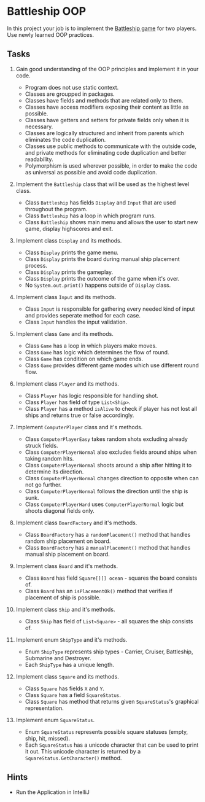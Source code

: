 # Battleship OOP


In this project your job is to implement the
[Battleship game](https://en.wikipedia.org/wiki/Battleship_%28game%29) for two players. Use newly learned OOP practices.


## Tasks

1. Gain good understanding of the OOP principles and implement it in your code.
    - Program does not use static context.
    - Classes are groupped in packages.
    - Classes have fields and methods that are related only to them.
    - Classes have access modifiers exposing their content as little as possible.
    - Classes have getters and setters for private fields only when it is necessary.
    - Classes are logically structured and inherit from parents which eliminates the code duplication.
    - Classes use public methods to communicate with the outside code, and private methods for eliminating code duplication and better readability.
    - Polymorphism is used wherever possible, in order to make the code as universal as possible and avoid code duplication.

2. Implement the `Battleship` class that will be used as the highest level class.
    - Class `Battleship` has fields `Display` and `Input` that are used throughout the program.
    - Class `Battleship` has a loop in which program runs.
    - Class `Battleship` shows main menu and allows the user to start new game, display highscores and exit.

3. Implement class `Display` and its methods.
    - Class `Display` prints the game menu.
    - Class `Display` prints the board during manual ship placement process.
    - Class `Display` prints the gameplay.
    - Class `Display` prints the outcome of the game when it's over.
    - No `System.out.print()` happens outside of `Display` class.

4. Implement class `Input` and its methods.
    - Class `Input` is responsible for gathering every needed kind of input and provides seperate method for each case.
    - Class `Input` handles the input validation.

5. Implement class `Game` and its methods.
    - Class `Game` has a loop in which players make moves.
    - Class `Game` has logic which determines the flow of round.
    - Class `Game` has condition on which game ends.
    - Class `Game` provides different game modes which use different round flow.

6. Implement class `Player` and its methods.
    - Class `Player` has logic responsible for handling shot.
    - Class `Player` has field of type `List<Ship>`.
    - Class `Player` has a method `isAlive` to check if player has not lost all ships and returns true or false accordingly.

7.  Implement `ComputerPlayer` class and it's methods.
    - Class `ComputerPlayerEasy` takes random shots excluding already struck fields.
    - Class `ComputerPlayerNormal` also excludes fields around ships when taking random hits.
    - Class `ComputerPlayerNormal` shoots around a ship after hitting it to determine its direction.
    - Class `ComputerPlayerNormal` changes direction to opposite when can not go further.
    - Class `ComputerPlayerNormal` follows the direction until the ship is sunk.
    - Class `ComputerPlayerHard` uses `ComputerPlayerNormal` logic but shoots diagonal fields only.

8. Implement class `BoardFactory` and it's methods.
    - Class `BoardFactory` has a `randomPlacement()` method that handles random ship placement on board.
    - Class `BoardFactory` has a `manualPlacement()` method that handles manual ship placement on board.

9. Implement class `Board` and it's methods.
    - Class `Board` has field `Square[][] ocean` - squares the board consists of.
    - Class `Board` has an `isPlacementOk()` method that verifies if placement of ship is possible.

10. Implement class `Ship` and it's methods.
    - Class `Ship` has field of `List<Square>` - all squares the ship consists of.

11. Implement enum `ShipType` and it's methods.
    - Enum `ShipType` represents ship types - Carrier, Cruiser, Battleship, Submarine and Destroyer.
    - Each `ShipType` has a unique length.

12. Implement class `Square` and its methods.
    - Class `Square` has fields `X` and `Y`.
    - Class `Square` has a field `SquareStatus`.
    - Class `Square` has method that returns given `SquareStatus`'s graphical representation.

13. Implement enum `SquareStatus`.
    - Enum `SquareStatus` represents possible square statuses (empty, ship, hit, missed).
    - Each `SquareStatus` has a unicode character that can be used to print it out. This unicode character is returned by a `SquareStatus.GetCharacter()` method.


## Hints

- Run the Application in IntelliJ


